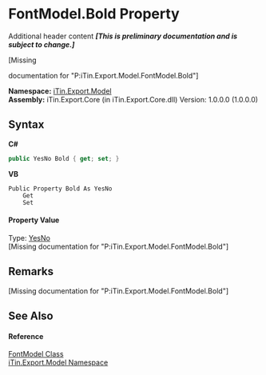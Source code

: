 # FontModel.Bold Property 
Additional header content _**\[This is preliminary documentation and is subject to change.\]**_

\[Missing <summary> documentation for "P:iTin.Export.Model.FontModel.Bold"\]

**Namespace:**&nbsp;<a href="ef57ffcc-e95e-b212-5a46-9aa6f5a3511f">iTin.Export.Model</a><br />**Assembly:**&nbsp;iTin.Export.Core (in iTin.Export.Core.dll) Version: 1.0.0.0 (1.0.0.0)

## Syntax

**C#**<br />
``` C#
public YesNo Bold { get; set; }
```

**VB**<br />
``` VB
Public Property Bold As YesNo
	Get
	Set
```


#### Property Value
Type: <a href="a886c085-761c-2fe7-9c0a-a64617595f6a">YesNo</a><br />\[Missing <value> documentation for "P:iTin.Export.Model.FontModel.Bold"\]

## Remarks
\[Missing <remarks> documentation for "P:iTin.Export.Model.FontModel.Bold"\]

## See Also


#### Reference
<a href="f76e04fd-28ef-14a3-ac73-a21720926960">FontModel Class</a><br /><a href="ef57ffcc-e95e-b212-5a46-9aa6f5a3511f">iTin.Export.Model Namespace</a><br />